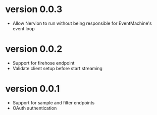 # version 0.0.3

- Allow Nervion to run without being responsible for EventMachine's event loop

# version 0.0.2

- Support for firehose endpoint
- Validate client setup before start streaming

# version 0.0.1

- Support for sample and filter endpoints
- OAuth authentication
